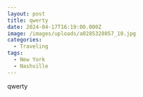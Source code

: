 ```yaml
---
layout: post
title: qwerty
date: 2024-04-17T16:19:00.000Z
image: /images/uploads/a0285328057_10.jpg
categories:
  - Traveling
tags:
  - New York
  - Nashville
---
```

qwerty
